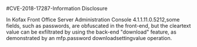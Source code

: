 #CVE-2018-17287-Information Disclosure

In Kofax Front Office Server Administration Console 4.1.1.11.0.5212,some fields, such as passwords, are obfuscated in the front-end, but the cleartext value can be exfiltrated by using the back-end "download" feature, as demonstrated by an mfp.password downloadsettingvalue operation.
